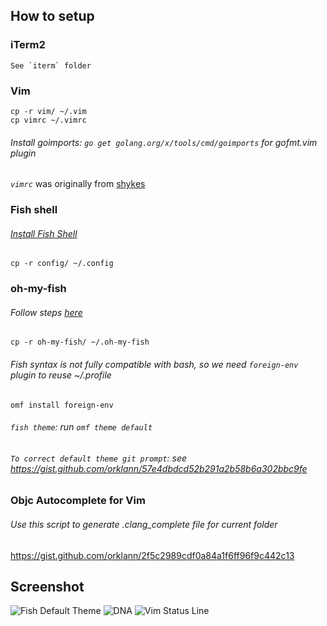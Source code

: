 ## How to setup

### iTerm2
```
See `iterm` folder
```

### Vim
```console
cp -r vim/ ~/.vim
cp vimrc ~/.vimrc
```

###### Install goimports: `go get golang.org/x/tools/cmd/goimports` for gofmt.vim plugin

*`vimrc`* was originally from [shykes](https://github.com/shykes/devbox)

### Fish shell

###### *[Install Fish Shell](https://fishshell.com/)*

```console
cp -r config/ ~/.config
```

### oh-my-fish

###### *Follow steps [here](https://github.com/oh-my-fish/oh-my-fish)*

```console
cp -r oh-my-fish/ ~/.oh-my-fish
```

###### *Fish syntax is not fully compatible with bash, so we need `foreign-env` plugin to reuse ~/.profile*

```console
omf install foreign-env
```

###### *`fish theme`*: run `omf theme default`

###### *`To correct default theme git prompt`*: see https://gist.github.com/orklann/57e4dbdcd52b291a2b58b6a302bbc9fe

### Objc Autocomplete for Vim
###### Use this script to generate .clang_complete file for current folder
https://gist.github.com/orklann/2f5c2989cdf0a84a1f6ff96f9c442c13

## Screenshot

![Fish Default Theme](https://raw.githubusercontent.com/orklann/devbox/master/Fish%20default%20theme.png)
![DNA](https://raw.githubusercontent.com/orklann/devbox/master/dna.png)
![Vim Status Line](https://raw.githubusercontent.com/orklann/devbox/master/Vim%20Satusline.png)
